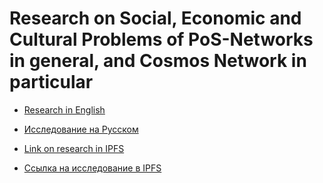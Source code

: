 # Research on Social, Economic and Cultural Problems of PoS-Networks in general, and Cosmos Network in particular

- [Research in English](https://github.com/Antropocosmist/research/blob/main/Research_on_PoS_Network.pdf)
- [Исследование на Русском](https://github.com/Antropocosmist/research/blob/main/Research_on_PoS_Network_ru.pdf)

- [Link on research in IPFS](https://cyb.ai/ipfs/QmYTgj7uGNMcSYbLY8ue2WXD1htDydJDwJqeAjrksTAxbF)
- [Ссылка на исследование в IPFS](https://cyb.ai/ipfs/QmcrhVZFonCbk4dHVQ6AVsdr9F9QkbyYMVApoeQAwVEJ5Q)
